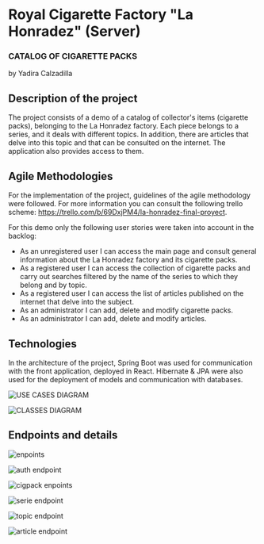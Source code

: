 # Royal Cigarette Factory "La Honradez" (Server)
### CATALOG OF CIGARETTE PACKS
by Yadira Calzadilla

## Description of the project
The project consists of a demo of a catalog of collector's items (cigarette packs), belonging to the La Honradez factory. Each piece belongs to a series, and it deals with different topics. In addition, there are articles that delve into this topic and that can be consulted on the internet. The application also provides access to them.

## Agile Methodologies
For the implementation of the project, guidelines of the agile methodology were followed. For more information you can consult the following trello scheme: https://trello.com/b/69DxjPM4/la-honradez-final-proyect. 

For this demo only the following user stories were taken into account in the backlog:
- As an unregistered user I can access the main page and consult general information about the La Honradez factory and its cigarette packs.
- As a registered user I can access the collection of cigarette packs and carry out searches filtered by the name of the series to which they belong and by topic.
- As a registered user I can access the list of articles published on the internet that delve into the subject.
- As an administrator I can add, delete and modify cigarette packs.
- As an administrator I can add, delete and modify articles.

## Technologies
In the architecture of the project, Spring Boot was used for communication with the front application, deployed in React. Hibernate & JPA were also used for the deployment of models and communication with databases.

![USE CASES DIAGRAM](https://user-images.githubusercontent.com/100872227/174071243-46973f4b-737b-42a9-b3d9-213e28de1325.png)

![CLASSES DIAGRAM](https://user-images.githubusercontent.com/100872227/174057669-5382062d-8b39-47ab-9935-bd10ac0d4bef.png)

## Endpoints and details
![enpoints](https://user-images.githubusercontent.com/100872227/174070250-65e8a79e-adcd-4c5c-b2ec-11cafbb1339d.jpg)

![auth endpoint](https://user-images.githubusercontent.com/100872227/174070300-e4bb9b56-7d7a-4a52-a970-66f67367a744.jpg)

![cigpack enpoints](https://user-images.githubusercontent.com/100872227/174070343-664e07bc-db1e-432d-b364-f4712c617c72.jpg)

![serie endpoint](https://user-images.githubusercontent.com/100872227/174070382-a49a8a18-4a69-49fd-9c35-40c6d0d48ea9.jpg)

![topic endpoint](https://user-images.githubusercontent.com/100872227/174070408-c1af223b-b374-477b-a282-8c39c4b12adc.jpg)

![article endpoint](https://user-images.githubusercontent.com/100872227/174070465-97563f66-7696-4bbd-aa09-a7e23525f0a4.jpg)
